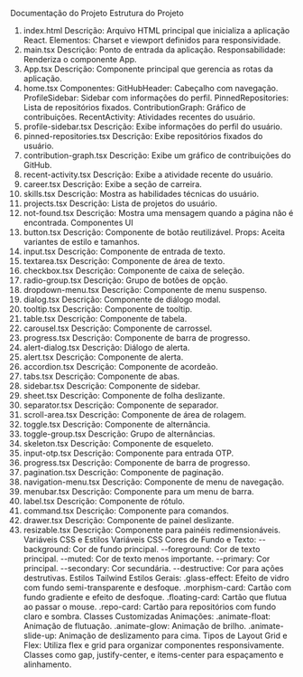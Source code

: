 Documentação do Projeto
Estrutura do Projeto
1. index.html
Descrição: Arquivo HTML principal que inicializa a aplicação React.
Elementos: Charset e viewport definidos para responsividade.
2. main.tsx
Descrição: Ponto de entrada da aplicação.
Responsabilidade: Renderiza o componente App.
3. App.tsx
Descrição: Componente principal que gerencia as rotas da aplicação.
4. home.tsx
Componentes:
GitHubHeader: Cabeçalho com navegação.
ProfileSidebar: Sidebar com informações do perfil.
PinnedRepositories: Lista de repositórios fixados.
ContributionGraph: Gráfico de contribuições.
RecentActivity: Atividades recentes do usuário.
5. profile-sidebar.tsx
Descrição: Exibe informações do perfil do usuário.
6. pinned-repositories.tsx
Descrição: Exibe repositórios fixados do usuário.
7. contribution-graph.tsx
Descrição: Exibe um gráfico de contribuições do GitHub.
8. recent-activity.tsx
Descrição: Exibe a atividade recente do usuário.
9. career.tsx
Descrição: Exibe a seção de carreira.
10. skills.tsx
Descrição: Mostra as habilidades técnicas do usuário.
11. projects.tsx
Descrição: Lista de projetos do usuário.
12. not-found.tsx
Descrição: Mostra uma mensagem quando a página não é encontrada.
Componentes UI
13. button.tsx
Descrição: Componente de botão reutilizável.
Props: Aceita variantes de estilo e tamanhos.
14. input.tsx
Descrição: Componente de entrada de texto.
15. textarea.tsx
Descrição: Componente de área de texto.
16. checkbox.tsx
Descrição: Componente de caixa de seleção.
17. radio-group.tsx
Descrição: Grupo de botões de opção.
18. dropdown-menu.tsx
Descrição: Componente de menu suspenso.
19. dialog.tsx
Descrição: Componente de diálogo modal.
20. tooltip.tsx
Descrição: Componente de tooltip.
21. table.tsx
Descrição: Componente de tabela.
22. carousel.tsx
Descrição: Componente de carrossel.
23. progress.tsx
Descrição: Componente de barra de progresso.
24. alert-dialog.tsx
Descrição: Diálogo de alerta.
25. alert.tsx
Descrição: Componente de alerta.
26. accordion.tsx
Descrição: Componente de acordeão.
27. tabs.tsx
Descrição: Componente de abas.
28. sidebar.tsx
Descrição: Componente de sidebar.
29. sheet.tsx
Descrição: Componente de folha deslizante.
30. separator.tsx
Descrição: Componente de separador.
31. scroll-area.tsx
Descrição: Componente de área de rolagem.
32. toggle.tsx
Descrição: Componente de alternância.
33. toggle-group.tsx
Descrição: Grupo de alternâncias.
34. skeleton.tsx
Descrição: Componente de esqueleto.
35. input-otp.tsx
Descrição: Componente para entrada OTP.
36. progress.tsx
Descrição: Componente de barra de progresso.
37. pagination.tsx
Descrição: Componente de paginação.
38. navigation-menu.tsx
Descrição: Componente de menu de navegação.
39. menubar.tsx
Descrição: Componente para um menu de barra.
40. label.tsx
Descrição: Componente de rótulo.
41. command.tsx
Descrição: Componente para comandos.
42. drawer.tsx
Descrição: Componente de painel deslizante.
43. resizable.tsx
Descrição: Componente para painéis redimensionáveis.
Variáveis CSS e Estilos
Variáveis CSS
Cores de Fundo e Texto:
--background: Cor de fundo principal.
--foreground: Cor de texto principal.
--muted: Cor de texto menos importante.
--primary: Cor principal.
--secondary: Cor secundária.
--destructive: Cor para ações destrutivas.
Estilos Tailwind
Estilos Gerais:
.glass-effect: Efeito de vidro com fundo semi-transparente e desfoque.
.morphism-card: Cartão com fundo gradiente e efeito de desfoque.
.floating-card: Cartão que flutua ao passar o mouse.
.repo-card: Cartão para repositórios com fundo claro e sombra.
Classes Customizadas
Animações:
.animate-float: Animação de flutuação.
.animate-glow: Animação de brilho.
.animate-slide-up: Animação de deslizamento para cima.
Tipos de Layout
Grid e Flex:
Utiliza flex e grid para organizar componentes responsivamente.
Classes como gap, justify-center, e items-center para espaçamento e alinhamento.
